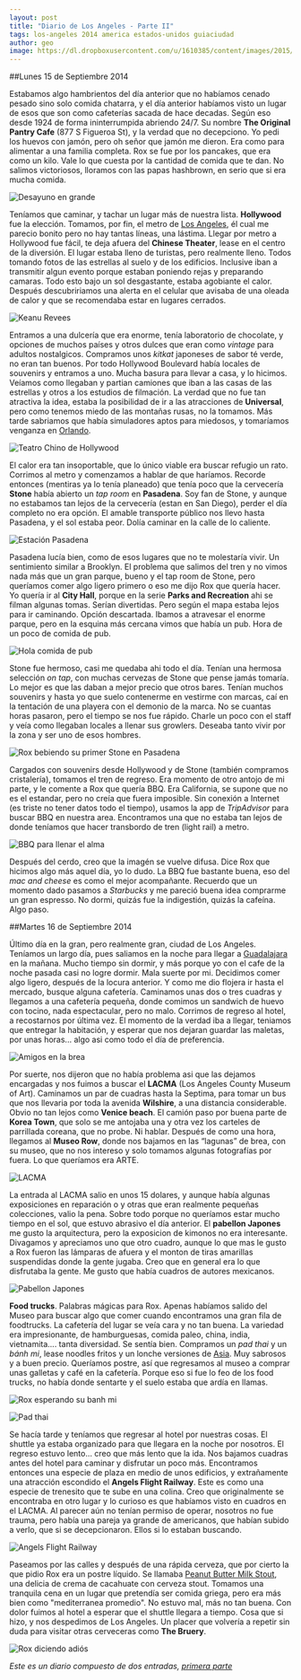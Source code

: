 ```yaml
---
layout: post
title: "Diario de Los Angeles - Parte II"
tags: los-angeles 2014 america estados-unidos guiaciudad
author: geo
image: https://dl.dropboxusercontent.com/u/1610385/content/images/2015/02/2014-09-16-12-13-31-1.jpg
---
```

##Lunes 15 de Septiembre 2014

Estabamos algo hambrientos del día anterior que no habíamos cenado pesado sino solo comida chatarra, y el día anterior habíamos visto un lugar de esos que son como cafeterías sacada de hace decadas. Según eso desde 1924 de forma ininterrumpida abriendo 24/7. Su nombre **The Original Pantry Cafe** (877 S Figueroa St), y la verdad que no decepciono. Yo pedi los huevos con jamón, pero oh señor que jamón me dieron. Era como para alimentar a una familia completa. Rox se fue por los pancakes, que era como un kilo. Vale lo que cuesta por la cantidad de comida que te dan. No salimos victoriosos, lloramos con las papas hashbrown, en serio que si era mucha comida.

![Desayuno en grande](https://dl.dropboxusercontent.com/u/1610385/content/images/2015/02/2014-09-15-08-26-04.jpg)

Teníamos que caminar, y tachar un lugar más de nuestra lista. **Hollywood** fue la elección. Tomamos, por fin, el metro de [Los Angeles](/tag/los-angeles), él cual me parecio bonito pero no hay tantas líneas, una lástima. Llegar por metro a Hollywood fue fácil, te deja afuera del **Chinese Theater**, lease en el centro de la diversión. El lugar estaba lleno de turistas, pero realmente lleno. Todos tomando fotos de las estrellas al suelo y de los edificios. Inclusive iban a transmitir algun evento porque estaban poniendo rejas y preparando camaras. Todo esto bajo un sol desgastante, estaba agobiante el calor. Después descubririamos una alerta en el celular que avisaba de una oleada de calor y que se recomendaba estar en lugares cerrados.

![Keanu Revees](https://dl.dropboxusercontent.com/u/1610385/content/images/2015/02/2014-09-15-10-12-21.jpg)

Entramos a una dulcería que era enorme, tenía laboratorio de chocolate, y opciones de muchos países y otros dulces que eran como *vintage* para adultos nostalgicos. Compramos unos *kitkat* japoneses de sabor té verde, no eran tan buenos. Por todo Hollywood Boulevard había locales de souvenirs y entramos a uno. Mucha basura para llevar a casa, y lo hicimos. Veíamos como llegaban y partian camiones que iban a las casas de las estrellas y otros a los estudios de filmación. La verdad que no fue tan atractiva la idea, estaba la posibilidad de ir a las atracciones de **Universal**, pero como tenemos miedo de las montañas rusas, no la tomamos. Más tarde sabriamos que había simuladores aptos para miedosos, y tomaríamos venganza en [Orlando](/tag/orlando).

![Teatro Chino de Hollywood](https://dl.dropboxusercontent.com/u/1610385/content/images/2015/02/2014-09-15-10-48-17.jpg)

El calor era tan insoportable, que lo único viable era buscar refugio un rato. Corrimos al metro y comenzamos a hablar de que haríamos. Recorde entonces (mentiras ya lo tenía planeado) que tenía poco que la cervecería **Stone** había abierto un *tap room* en **Pasadena**. Soy fan de Stone, y aunque no estabamos tan lejos de la cervecería (estan en San Diego), perder el día completo no era opción. El amable transporte público nos llevo hasta Pasadena, y el sol estaba peor. Dolía caminar en la calle de lo caliente.

![Estación Pasadena](https://dl.dropboxusercontent.com/u/1610385/content/images/2015/02/2014-09-15-13-36-48.jpg)

Pasadena lucía bien, como de esos lugares que no te molestaría vivir. Un sentimiento similar a Brooklyn. El problema que salimos del tren y no vimos nada más que un gran parque, bueno y el tap room de Stone, pero queríamos comer algo ligero primero o eso me dijo Rox que quería hacer. Yo quería ir al **City Hall**, porque en la serie **Parks and Recreation** ahi se filman algunas tomas. Serían divertidas. Pero según el mapa estaba lejos para ir caminando. Opción descartada. Ibamos a atravesar el enorme parque, pero en la esquina más cercana vimos que había un pub. Hora de un poco de comida de pub.

![Hola comida de pub](https://dl.dropboxusercontent.com/u/1610385/content/images/2015/02/2014-09-15-13-59-23.jpg)

Stone fue hermoso, casi me quedaba ahi todo el día. Tenían una hermosa selección *on tap*, con muchas cervezas de Stone que pense jamás tomaría. Lo mejor es que las daban a mejor precio que otros bares. Tenían muchos souvenirs y hasta yo que suelo contenerme en vestirme con marcas, caí en la tentación de una playera con el demonio de la marca. No se cuantas horas pasaron, pero el tiempo se nos fue rápido. Charle un poco con el staff y veía como llegaban locales a llenar sus growlers. Deseaba tanto vivir por la zona y ser uno de esos hombres. 

![Rox bebiendo su primer Stone en Pasadena](https://dl.dropboxusercontent.com/u/1610385/content/images/2015/02/2014-09-15-14-46-05.jpg)

Cargados con souvenirs desde Hollywood y de Stone (también compramos cristalería), tomamos el tren de regreso. Era momento de otro antojo de mi parte, y le comente a Rox que quería BBQ. Era California, se supone que no es el estandar, pero no creía que fuera imposible. Sin conexión a Internet (es triste no tener datos todo el tiempo), usamos la app de *TripAdvisor* para buscar BBQ en nuestra area. Encontramos una que no estaba tan lejos de donde teníamos que hacer transbordo de tren (light rail) a metro. 

![BBQ para llenar el alma](https://dl.dropboxusercontent.com/u/1610385/content/images/2015/02/2014-09-15-17-44-10.jpg)

Después del cerdo, creo que la imagén se vuelve difusa. Dice Rox que hicimos algo más aquel día, yo lo dudo. La BBQ fue bastante buena, eso del *mac and cheese* es como el mejor acompañante. Recuerdo que un momento dado pasamos a *Starbucks* y me pareció buena idea comprarme un gran espresso. No dormi, quizás fue la indigestión, quizás la cafeína. Algo paso.

##Martes 16 de Septiembre 2014

Último día en la gran, pero realmente gran, ciudad de Los Angeles. Teníamos un largo día, pues saliamos en la noche para llegar a [Guadalajara](/tag/guadalajara) en la mañana. Mucho tiempo sin dormir, y más porque yo con el cafe de la noche pasada casi no logre dormir. Mala suerte por mi. Decidimos comer algo ligero, después de la locura anterior. Y como me dio flojera ir hasta el mercado, busque alguna cafetería. Caminamos unas dos o tres cuadras y llegamos a una cafetería pequeña, donde comimos un sandwich de huevo con tocino, nada espectacular, pero no malo. Corrimos de regreso al hotel, a recostarnos por última vez. El momento de la verdad iba a llegar, teniamos que entregar la habitación, y esperar que nos dejaran guardar las maletas, por unas horas... algo asi como todo el día de preferencia.

![Amigos en la brea](https://dl.dropboxusercontent.com/u/1610385/content/images/2015/02/2014-09-16-11-15-58.jpg)

Por suerte, nos dijeron que no había problema asi que las dejamos encargadas y nos fuimos a buscar el **LACMA** (Los Angeles County Museum of Art). Caminamos un par de cuadras hasta la Septima, para tomar un bus que nos llevaria por toda la avenida **Wilshire**, a una distancia considerable. Obvio no tan lejos como **Venice beach**. El camión paso por buena parte de **Korea Town**, que solo se me antojaba una y otra vez los carteles de parrillada coreana, que no probe. Ni hablar. Después de como una hora, llegamos al **Museo Row**, donde nos bajamos en las “lagunas” de brea, con su museo, que no nos intereso y solo tomamos algunas fotografías por fuera. Lo que queríamos era ARTE.

![LACMA](https://dl.dropboxusercontent.com/u/1610385/content/images/2015/02/2014-09-16-12-13-31.jpg)

La entrada al LACMA salio en unos 15 dolares, y aunque había algunas exposiciones en reparación o  y otras que eran realmente pequeñas colecciones, valio la pena. Sobre todo porque no queríamos estar mucho tiempo en el sol, que estuvo abrasivo el día anterior. El **pabellon Japones** me gusto la arquitectura, pero la exposicion de kimonos no era interesante. Divagamos y apreciamos uno que otro cuadro, aunque lo que mas le gusto a Rox fueron las lámparas de afuera y el monton de tiras amarillas suspendidas donde la gente jugaba. Creo que en general era lo que disfrutaba la gente. Me gusto que había cuadros de autores mexicanos. 

![Pabellon Japones](https://dl.dropboxusercontent.com/u/1610385/content/images/2015/02/2014-09-16-13-06-54.jpg)

**Food trucks**. Palabras mágicas para Rox. Apenas habíamos salido del Museo para buscar algo que comer cuando encontramos una gran fila de foodtrucks. La cafetería del lugar se veía cara y no tan buena. La variedad era impresionante, de hamburguesas, comida paleo, china, india, vietnamita.... tanta diversidad. Se sentía bien. Compramos un *pad thai* y un *bánh mi*, lease noodles fritos y un lonche versiones de [Asia](/tag/asia). Muy sabrosos y a buen precio. Queríamos postre, así que regresamos al museo a comprar unas galletas y café en la cafetería. Porque eso si fue lo feo de los food trucks, no había donde sentarte y el suelo estaba que ardía en llamas.

![Rox esperando su banh mi](https://dl.dropboxusercontent.com/u/1610385/content/images/2015/02/2014-09-16-14-02-33.jpg)

![Pad thai](https://dl.dropboxusercontent.com/u/1610385/content/images/2015/02/2014-09-16-14-08-44.jpg)

Se hacía tarde y teníamos que regresar al hotel por nuestras cosas. El shuttle ya estaba organizado para que llegara en la noche por nosotros. El regreso estuvo lento... creo que más lento que la ida. Nos bajamos cuadras antes del hotel para caminar y disfrutar un poco más. Encontramos entonces una especie de plaza en medio de unos edificios, y extrañamente una atracción escondido el **Angels Flight Railway**. Este es como una especie de trenesito que te sube en una colina. Creo que originalmente se encontraba en otro lugar y lo curioso es que  habíamos visto en cuadros en el LACMA. Al parecer aún no tenían permiso de operar, nosotros no fue trauma, pero había una pareja ya grande de americanos, que habían subido a verlo, que si se decepcionaron. Ellos si lo estaban buscando.

![Angels Flight Railway](https://dl.dropboxusercontent.com/u/1610385/content/images/2015/02/2014-09-16-18-52-44.jpg)

Paseamos por las calles y después de una rápida cerveza, que por cierto la que pidio Rox era un postre líquido. Se llamaba [Peanut Butter Milk Stout](http://www.beeradvocate.com/beer/profile/30923/97563/), una delicia de crema de cacahuate con cerveza stout. Tomamos una tranquila cena en un lugar que pretendía ser comida griega, pero era más bien como "mediterranea promedio". No estuvo mal, más no tan buena. Con dolor fuimos al hotel a esperar que el shuttle llegara a tiempo. Cosa que si hizo, y nos despedimos de Los Angeles. Un placer que volvería a repetir sin duda para visitar otras cerveceras como **The Bruery**.

![Rox diciendo adiós](https://dl.dropboxusercontent.com/u/1610385/content/images/2015/02/2014-09-16-18-52-11.jpg)

*Este es un diario compuesto de dos entradas, [primera parte](/los-angeles/)*